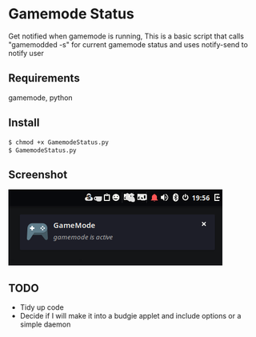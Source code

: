 # Gamemode Status
Get notified when gamemode is running, This is a basic script that calls "gamemodded -s" for current gamemode status and uses notify-send to notify user

## Requirements
gamemode, python

## Install
```shell
$ chmod +x GamemodeStatus.py
$ GamemodeStatus.py
```

## Screenshot
![alt text](GameModeMonitor.png "Title Text")

## TODO
* Tidy up code
* Decide if I will make it into a budgie applet and include options or a simple daemon